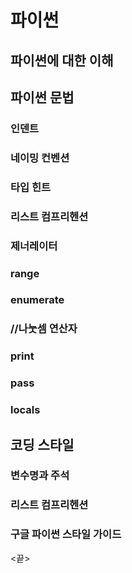 # 파이썬

## 파이썬에 대한 이해

## 파이썬 문법

### 인덴트

### 네이밍 컨벤션

### 타입 힌트

### 리스트 컴프리헨션

### 제너레이터

### range

### enumerate

### //나눗셈 연산자

### print

### pass

### locals

## 코딩 스타일

### 변수명과 주석

### 리스트 컴프리헨션

### 구글 파이썬 스타일 가이드


<끝>